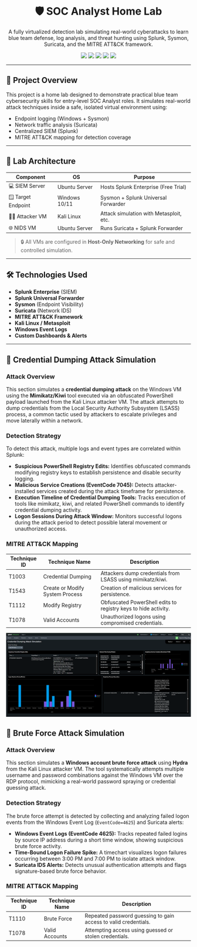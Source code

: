 <h1 align="center">🛡️ SOC Analyst Home Lab</h1>
<p align="center">
A fully virtualized detection lab simulating real-world cyberattacks to learn blue team defense, log analysis, and threat hunting using Splunk, Sysmon, Suricata, and the MITRE ATT&CK framework.
</p>

<p align="center">
  <img src="https://img.shields.io/badge/Status-In%20Progress-yellow" />
  <img src="https://img.shields.io/badge/SIEM-Splunk-blue" />
  <img src="https://img.shields.io/badge/EDR-Sysmon-blueviolet" />
  <img src="https://img.shields.io/badge/NIDS-Suricata-orange" />
  <img src="https://img.shields.io/badge/ATT&CK-MITRE-red" />
</p>

---

## 📌 Project Overview

This project is a home lab designed to demonstrate practical blue team cybersecurity skills for entry-level SOC Analyst roles. It simulates real-world attack techniques inside a safe, isolated virtual environment using:

- Endpoint logging (Windows + Sysmon)
- Network traffic analysis (Suricata)
- Centralized SIEM (Splunk)
- MITRE ATT&CK mapping for detection coverage

---

## 🔧 Lab Architecture

| Component          | OS              | Purpose                                      |
|--------------------|-----------------|----------------------------------------------|
| 💻 SIEM Server     | Ubuntu Server   | Hosts Splunk Enterprise (Free Trial)         |
| 🪟 Target Endpoint  | Windows 10/11   | Sysmon + Splunk Universal Forwarder          |
| 🧑‍💻 Attacker VM    | Kali Linux      | Attack simulation with Metasploit, etc.      |
| 🌐 NIDS VM         | Ubuntu Server   | Runs Suricata + Splunk Forwarder             |

> 🔒 All VMs are configured in **Host-Only Networking** for safe and controlled simulation.

---

## 🛠️ Technologies Used

- **Splunk Enterprise** (SIEM)
- **Splunk Universal Forwarder**
- **Sysmon** (Endpoint Visibility)
- **Suricata** (Network IDS)
- **MITRE ATT&CK Framework**
- **Kali Linux / Metasploit**
- **Windows Event Logs**
- **Custom Dashboards & Alerts**

---

## 🧪 Credential Dumping Attack Simulation

### Attack Overview

This section simulates a **credential dumping attack** on the Windows VM using the **Mimikatz/Kiwi** tool executed via an obfuscated PowerShell payload launched from the Kali Linux attacker VM. The attack attempts to dump credentials from the Local Security Authority Subsystem (LSASS) process, a common tactic used by attackers to escalate privileges and move laterally within a network.

### Detection Strategy

To detect this attack, multiple logs and event types are correlated within Splunk:

- **Suspicious PowerShell Registry Edits:** Identifies obfuscated commands modifying registry keys to establish persistence and disable security logging.  
- **Malicious Service Creations (EventCode 7045):** Detects attacker-installed services created during the attack timeframe for persistence.  
- **Execution Timeline of Credential Dumping Tools:** Tracks execution of tools like mimikatz, kiwi, and related PowerShell commands to identify credential dumping activity.  
- **Logon Sessions During Attack Window:** Monitors successful logons during the attack period to detect possible lateral movement or unauthorized access.

### MITRE ATT&CK Mapping

| Technique ID | Technique Name                     | Description                                                  |
|--------------|----------------------------------|--------------------------------------------------------------|
| T1003        | Credential Dumping               | Attackers dump credentials from LSASS using mimikatz/kiwi.   |
| T1543        | Create or Modify System Process | Creation of malicious services for persistence.              |
| T1112        | Modify Registry                 | Obfuscated PowerShell edits to registry keys to hide activity.|
| T1078        | Valid Accounts                 | Unauthorized logons using compromised credentials.           |

![Dashboard](./dashboard/CredentialDumpDashboard.png)

## 🔐 Brute Force Attack Simulation

### Attack Overview

This section simulates a **Windows account brute force attack** using **Hydra** from the Kali Linux attacker VM. The tool systematically attempts multiple username and password combinations against the Windows VM over the RDP protocol, mimicking a real-world password spraying or credential guessing attack.

### Detection Strategy

The brute force attempt is detected by collecting and analyzing failed logon events from the Windows Event Log (`EventCode=4625`) and Suricata alerts:

- **Windows Event Logs (EventCode 4625):** Tracks repeated failed logins by source IP address during a short time window, showing suspicious brute force activity.
- **Time-Bound Logon Failure Spike:** A timechart visualizes logon failures occurring between 3:00 PM and 7:00 PM to isolate attack window.
- **Suricata IDS Alerts:** Detects unusual authentication attempts and flags signature-based brute force behavior.

### MITRE ATT&CK Mapping

| Technique ID | Technique Name | Description                                                     |
|--------------|----------------|-----------------------------------------------------------------|
| T1110        | Brute Force    | Repeated password guessing to gain access to valid credentials.|
| T1078        | Valid Accounts | Attempting access using guessed or stolen credentials.         |

